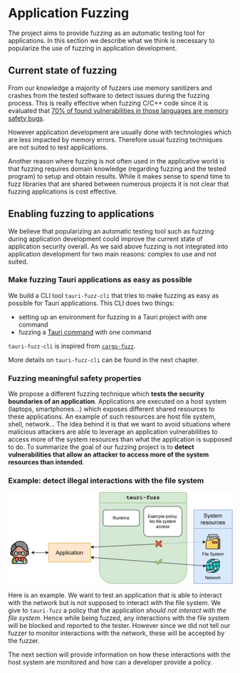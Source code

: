 # Application Fuzzing

The project aims to provide fuzzing as an automatic testing tool for applications.
In this section we describe what we think is necessary to popularize the use of fuzzing in application development.

## Current state of fuzzing

From our knowledge a majority of fuzzers use memory sanitizers and crashes from the tested software to detect issues during the fuzzing process.
This is really effective when fuzzing C/C++ code since it is evaluated that
[70% of found vulnerabilities in those languages are memory safety bugs](https://storage.googleapis.com/gweb-research2023-media/pubtools/pdf/70477b1d77462cfffc909ca7d7d46d8f749d5642.pdf).

However application development are usually done with technologies which are less impacted by memory errors.
Therefore usual fuzzing techniques are not suited to test applications.

Another reason where fuzzing is not often used in the applicative world is that fuzzing requires
domain knowledge (regarding fuzzing and the tested program) to setup and obtain results.
While it makes sense to spend time to fuzz libraries that are shared between numerous projects it is not
clear that fuzzing applications is cost effective.

## Enabling fuzzing to applications

We believe that popularizing an automatic testing tool such as fuzzing during application development could improve
the current state of application security overall.
As we said above fuzzing is not integrated into application development for two main reasons: complex to use and not suited.

### Make fuzzing Tauri applications as easy as possible

We build a CLI tool `tauri-fuzz-cli` that tries to make fuzzing as easy as possible for Tauri applications.
This CLI does two things:

- setting up an environment for fuzzing in a Tauri project with one command
- fuzzing a [Tauri command](https://v2.tauri.app/develop/calling-rust/#commands) with one command

`tauri-fuzz-cli` is inspired from [`cargo-fuzz`](https://github.com/rust-fuzz/cargo-fuzz).

More details on `tauri-fuzz-cli` can be found in the next chapter.

### Fuzzing meaningful safety properties

We propose a different fuzzing technique which **tests the security boundaries of an application**.
Applications are executed on a host system (laptops, smartphones...) which exposes different shared resources to these applications.
An example of such resources are host file system, shell, network...
The idea behind it is that we want to avoid situations where malicious attackers are able to leverage an application vulnerabilities to access
more of the system resources than what the application is supposed to do.
To summarize the goal of our fuzzing project is to **detect vulnerabilities that allow an attacker to access more of the system resources
than intended**.

### Example: detect illegal interactions with the file system

![Fuzzing applications security boundaries ](../images/fuzzing_application_boundary.drawio.svg "Fuzzing applications security boundaries")

Here is an example. We want to test an application that is able to interact with the network but is not supposed to interact with the file system.
We give to `tauri-fuzz` a policy that the application _should not interact with the file system_.
Hence while being fuzzed, any interactions with the file system will be blocked and reported to the tester. However since we
did not tell our fuzzer to monitor interactions with the network, these will be accepted by the fuzzer.

The next section will provide information on how these interactions with the host system are monitored and how can a developer provide a policy.
